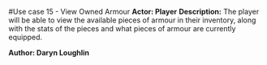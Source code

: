 #Use case 15 - View Owned Armour
**Actor: Player**
**Description:**  The player will be able to view the available pieces of armour in their inventory, along with the stats of the pieces and what pieces of armour are currently equipped.

**Author: Daryn Loughlin**
